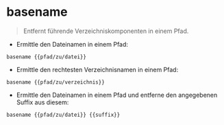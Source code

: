# basename

> Entfernt führende Verzeichniskomponenten in einem Pfad.

- Ermittle den Dateinamen in einem Pfad:

`basename {{pfad/zu/datei}}`

- Ermittle den rechtesten Verzeichnisnamen in einem Pfad:

`basename {{pfad/zu/verzeichnis}}`

- Ermittle den Dateinamen in einem Pfad und entferne den angegebenen Suffix aus diesem:

`basename {{pfad/zu/datei}} {{suffix}}`
